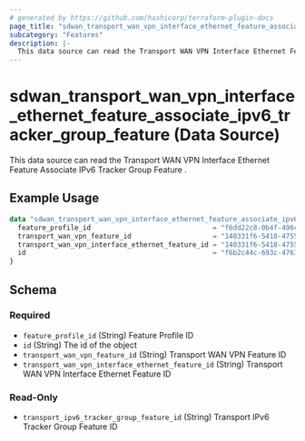 ```yaml
---
# generated by https://github.com/hashicorp/terraform-plugin-docs
page_title: "sdwan_transport_wan_vpn_interface_ethernet_feature_associate_ipv6_tracker_group_feature Data Source - terraform-provider-sdwan"
subcategory: "Features"
description: |-
  This data source can read the Transport WAN VPN Interface Ethernet Feature Associate IPv6 Tracker Group Feature .
---
```


# sdwan_transport_wan_vpn_interface_ethernet_feature_associate_ipv6_tracker_group_feature (Data Source)

This data source can read the Transport WAN VPN Interface Ethernet Feature Associate IPv6 Tracker Group Feature .

## Example Usage

```terraform
data "sdwan_transport_wan_vpn_interface_ethernet_feature_associate_ipv6_tracker_group_feature" "example" {
  feature_profile_id                              = "f6dd22c8-0b4f-496c-9a0b-6813d1f8b8ac"
  transport_wan_vpn_feature_id                    = "140331f6-5418-4755-a059-13c77eb96037"
  transport_wan_vpn_interface_ethernet_feature_id = "140331f6-5418-4755-a059-13c77eb96037"
  id                                              = "f6b2c44c-693c-4763-b010-895aa3d236bd"
}
```

<!-- schema generated by tfplugindocs -->
## Schema

### Required

- `feature_profile_id` (String) Feature Profile ID
- `id` (String) The id of the object
- `transport_wan_vpn_feature_id` (String) Transport WAN VPN Feature ID
- `transport_wan_vpn_interface_ethernet_feature_id` (String) Transport WAN VPN Interface Ethernet Feature ID

### Read-Only

- `transport_ipv6_tracker_group_feature_id` (String) Transport IPv6 Tracker Group Feature ID
